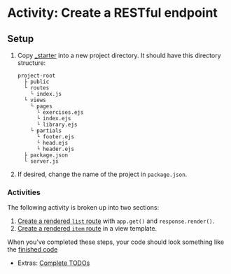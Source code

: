 # Activity: Create a RESTful endpoint
## Setup
1. Copy [_starter](_starter) into a new project directory. It should have this directory structure:
  
    ```
    project-root
      ├ public
      └ routes
        └ index.js
      └ views
        └ pages
          └ exercises.ejs
          └ index.ejs
          └ library.ejs
        └ partials
          └ footer.ejs
          └ head.ejs
          └ header.ejs
      ├ package.json
      └ server.js
    ```

2. If desired, change the name of the project in `package.json`.

### Activities
The following activity is broken up into two sections:
1. [Create a rendered `list` route](1-create-list-route) with `app.get()` and `response.render()`.
2. [Create a rendered `item` route](2-create-item-route) in a view template.

When you've completed these steps, your code should look something like the [finished code](_finished)
- Extras: [Complete TODOs](3-extra-todos)